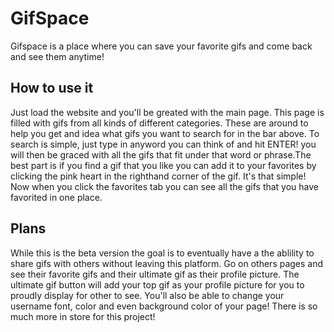 # GifSpace
Gifspace is a place where you can save your favorite gifs and come back and see them anytime!
## How to use it
Just load the website and you'll be greated with the main page. This page is filled with gifs from all kinds of different categories. These are around to help you get and idea what gifs you want to search for in the bar above.
To search is simple, just type in anyword you can think of and hit ENTER! you will then be graced with all the gifs that fit under that word or phrase.The best part is if you find a gif that you like you can add it to your favorites by clicking the pink heart in the righthand corner of the gif. It's that simple! Now when you click the favorites tab you can see all the gifs that you have favorited in one place.
## Plans
While this is the beta version the goal is to eventually have a the ablility to share gifs with others without leaving this platform.
Go on others pages and see their favorite gifs and their ultimate gif as their profile picture.
The ultimate gif button will add your top gif as your profile picture for you to proudly display for other to see.
You'll also be able to change your username font, color and even background color of your page!
There is so much more in store for this project!